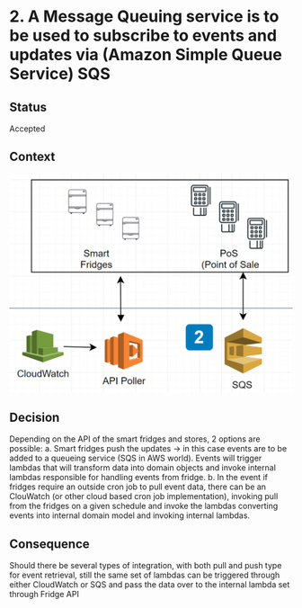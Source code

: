 # 2. A Message Queuing service is to be used to subscribe to events and updates via (Amazon Simple Queue Service) SQS 

## Status
Accepted

## Context
![Image of Context](https://github.com/sebfault/architecure-kata-sandbox/blob/master/ADRs/images/imageSource2.PNG)

## Decision

Depending on the API of the smart fridges and stores, 2 options are possible:
a. Smart fridges push the updates -> in this case events are to be added to a queueing service (SQS in AWS world). Events will trigger lambdas that will transform  data into domain objects and invoke internal lambdas responsible for handling events from fridge.
b. In the event if fridges require an outside cron job to pull event data, there can be an ClouWatch (or other cloud based cron job implementation), invoking pull from the fridges on a given schedule and invoke the lambdas converting events into internal domain model and invoking internal lambdas.

## Consequence
Should there be several types of integration, with both pull and push type for event retrieval, still the same set of lambdas can be triggered through either CloudWatch or SQS and pass the data over to the internal lambda set through Fridge API

